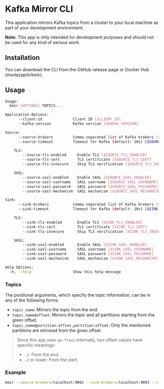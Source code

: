 # Kafka Mirror CLI

This application mirrors Kafka topics from a cluster to your local machine as part of your development environment. 

**Note:** This app is only intended for development purposes and should not be used for any kind of serious work.

## Installation

You can download the CLI from the GitHub release page or Docker Hub (mortezaprk/kmir).

## Usage

```sh
Usage:
  kmir [OPTIONS] TOPICS...

Application Options:
      --client-id              Client ID [$CLIENT_ID]
      --kafka-version          Kafka version [$KAFKA_VERSION]

Source:
      --source-brokers         Comma-separated list of Kafka brokers [$SOURCE_BROKERS]
      --source-timeout         Timeout for Kafka (default: 10s) [$SOURCE_TIMEOUT]

    TLS:
        --source-tls-enabled     Enable TLS [$SOURCE_TLS_ENABLED]
        --source-tls-cert        TLS certificate [$SOURCE_TLS_CERT]
        --source-tls-insecure    Skip TLS verification [$SOURCE_TLS_INSECURE]

    SASL:
        --source-sasl-enabled    Enable SASL [$SOURCE_SASL_ENABLED]
        --source-sasl-username   SASL username [$SOURCE_SASL_USERNAME]
        --source-sasl-password   SASL password [$SOURCE_SASL_PASSWORD]
        --source-sasl-mechanism  SASL mechanism [$SOURCE_SASL_MECHANISM]

Sink:
      --sink-brokers           Comma-separated list of Kafka brokers [$SINK_BROKERS]
      --sink-timeout           Timeout for Kafka (default: 10s) [$SINK_TIMEOUT]

    TLS:
        --sink-tls-enabled       Enable TLS [$SINK_TLS_ENABLED]
        --sink-tls-cert          TLS certificate [$SINK_TLS_CERT]
        --sink-tls-insecure      Skip TLS verification [$SINK_TLS_INSECURE]

    SASL:
        --sink-sasl-enabled      Enable SASL [$SINK_SASL_ENABLED]
        --sink-sasl-username     SASL username [$SINK_SASL_USERNAME]
        --sink-sasl-password     SASL password [$SINK_SASL_PASSWORD]
        --sink-sasl-mechanism    SASL mechanism [$SINK_SASL_MECHANISM]

Help Options:
  -h, --help                   Show this help message
```

### Topics

The positional arguments, which specify the topic information, can be in any of the following forms:
- `topic_name`: Mirrors the topic from the end.
- `topic_name@offset`: Mirrors the topic and all partitions starting from the given offset.
- `topic_name@partition:offset,partition:offset`: Only the mentioned partitions are mirrored from the given offset.

> Since this app uses `go-franz` internally, two offset values have specific meanings:
> - `-1`: From the end.
> - `-2` or lower: From the start.

### Example

```sh
kmir --source-brokers=localhost:9092 --sink-brokers=localhost:9093 --client-id=my-client --kafka-version=2.7.0 topic1 topic2@-1 topic3@0:100,1:200
```
